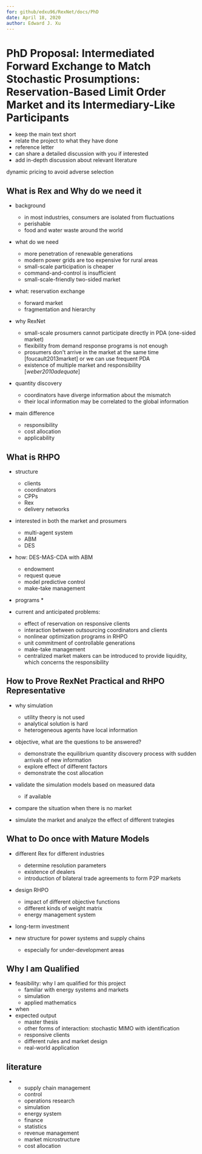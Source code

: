 ```yaml
---
for: github/edxu96/RexNet/docs/PhD
date: April 18, 2020
author: Edward J. Xu
---
```


# PhD Proposal: Intermediated Forward Exchange to Match Stochastic Prosumptions: Reservation-Based Limit Order Market and its Intermediary-Like Participants

- keep the main text short
- relate the project to what they have done
- reference letter
- can share a detailed discussion with you if interested
- add in-depth discussion about relevant literature

dynamic pricing to avoid adverse selection

## What is Rex and Why do we need it

- background
	* in most industries, consumers are isolated from fluctuations
	* perishable
	* food and water waste around the world
- what do we need
  * more penetration of renewable generations
  * modern power grids are too expensive for rural areas
  * small-scale participation is cheaper
  * command-and-control is insufficient
  * small-scale-friendly two-sided market
- what: reservation exchange
  * forward market
  * fragmentation and hierarchy

- why RexNet
  * small-scale prosumers cannot participate directly in PDA (one-sided market)
  * flexibility from demand response programs is not enough
  * prosumers don't arrive in the market at the same time [foucault2013market] or we can use frequent PDA
  * existence of multiple market and responsibility [_weber2010adequate_]

- quantity discovery
	* coordinators have diverge information about the mismatch
	* their local information may be correlated to the global information

- main difference
  * responsibility
  * cost allocation
  * applicability

## What is RHPO 

- structure
	* clients
	* coordinators
	* CPPs
	* Rex
	* delivery networks

- interested in both the market and prosumers
	* multi-agent system
	* ABM
	* DES

- how: DES-MAS-CDA with ABM
	* endowment
	* request queue
	* model predictive control
	* make-take management

- programs
	* 

- current and anticipated problems:
	* effect of reservation on responsive clients
	* interaction between outsourcing coordinators and clients
	* nonlinear optimization programs in RHPO
	* unit commitment of controllable generations
	* make-take management
	* centralized market makers can be introduced to provide liquidity, which concerns the responsibility

## How to Prove RexNet Practical and RHPO Representative

- why simulation
  * utility theory is not used
  * analytical solution is hard
  * heterogeneous agents have local information

- objective, what are the questions to be answered?
  * demonstrate the equilibrium quantity discovery process with sudden arrivals of new information
  * explore effect of different factors
  * demonstrate the cost allocation

- validate the simulation models based on measured data
	* if available

- compare the situation when there is no market

- simulate the market and analyze the effect of different trategies

## What to Do once with Mature Models

- different Rex for different industries
	* determine resolution parameters
	* existence of dealers
	* introduction of bilateral trade agreements to form P2P markets

- design RHPO
	* impact of different objective functions
	* different kinds of weight matrix
	* energy management system

- long-term investment

- new structure for power systems and supply chains
	* especially for under-development areas

## Why I am Qualified

- feasibility: why I am qualified for this project
  * familiar with energy systems and markets
  * simulation
  * applied mathematics
- when
- expected output
  * master thesis
  * other forms of interaction: stochastic MIMO with identification
  * responsive clients
  * different rules and market design
  * real-world application

## literature

-
  * supply chain management
  * control
  * operations research
  * simulation
  * energy system
  * finance
  * statistics
  * revenue management
  * market microstructure
  * cost allocation
